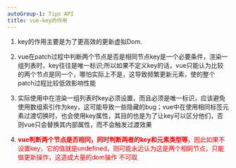 ```yaml
---
autoGroup-1: Tips API
title: vue-key的作用
---
```


1. key的作用主要是为了更高效的更新虚拟Dom.

2. vue在patch过程中判断两个节点是否是相同节点key是一个必要条件，渲染一组列表时，key往往是唯一标识;所以如果不定义key的话，vue只能认为比较的两个节点是同一个，哪怕实际上不是，这导致频繁更新元素，使的整个patch过程比较低效影响性能

3. 实际使用中在渲染一组列表时key必须设置，而且必须是唯一标识，应该避免使用数组索引作为key，这可能导致一些隐藏的bug；vue中在使用相同标签元素过渡切换时，也会使用key属性，其目的也是为了让key可以区分他们，否则vue只会替换其内部属性，而不会触发过渡效果

4. <span style="color: red">**vue判断两个节点是否相同，同时判断两者的key和元素类型等**，因此如果不设置key，它的值就是undefined，则可能永远认为这是两个相同节点，只能做更新操作，这造成大量的dom操作 不可取</span>







